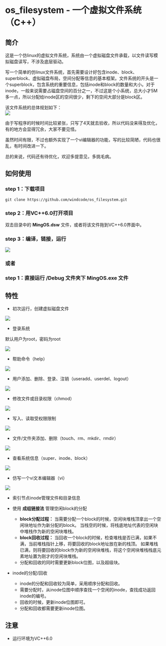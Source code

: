 ﻿# os_filesystem - 一个虚拟文件系统（C++）

## 简介
这是一个仿linux的虚拟文件系统，系统由一个虚拟磁盘文件承载，以文件读写模拟磁盘读写，不涉及底层驱动。

写一个简单的仿linux文件系统，首先需要设计好包含inode、block、superblock、虚拟磁盘布局，空间分配等信息的基本框架。文件系统的开头是一个superblock，包含系统的重要信息，包括inode和block的数量和大小。对于inode，一般来说需要占磁盘空间的百分之一，不过这是个小系统，总大小才5M多一点，所以分配给inode区的空间很少，剩下的空间大部分是block区。

该文件系统的总体规划如下：  
![](./screenshots/00.png)

由于写程序的时候时间比较紧张，只写了4天就去验收，所以代码没来得及优化，有的地方会显得冗余，大家不要见怪。

虽然时间有限，不过也额外实现了一个vi编辑器的功能，写的比较简陋，代码也很乱，有时间改进一下。

总的来说，代码还有待优化，欢迎多提意见，多挑毛病。

## 如何使用
### step 1：下载项目
`git clone https://github.com/windcode/os_filesystem.git`

### step 2：用VC++6.0打开项目
双击目录中的 **MingOS.dsw** 文件，或者将该文件拖到VC++6.0界面中。

### step 3：编译，链接，运行
![](./screenshots/0.png)

### 或者
### step 1：直接运行 **/Debug** 文件夹下 **MingOS.exe** 文件

## 特性
* 初次运行，创建虚拟磁盘文件

![](./screenshots/1.png)

* 登录系统

默认用户为root，密码为root

![](./screenshots/2.gif)

* 帮助命令（help）

![](./screenshots/3.gif)

* 用户添加、删除、登录、注销（useradd、userdel、logout）

![](./screenshots/5.gif)

* 修改文件或目录权限（chmod）

![](./screenshots/6.gif)

* 写入、读取受权限限制

![](./screenshots/7.gif)

* 文件/文件夹添加、删除（touch、rm、mkdir、rmdir）

![](./screenshots/8.gif)

* 查看系统信息（super、inode、block）

![](./screenshots/9.gif)

* 仿写一个vi文本编辑器（vi）

![](./screenshots/4.gif)

* 索引节点inode管理文件和目录信息

* 使用 **成组链接法** 管理空闲block的分配  
	* **block分配过程：**
当需要分配一个block的时候，空闲块堆栈顶拿出一个空闲块地址作为新分配的block。
当栈空的时候，将栈底地址代表的空闲块中堆栈作为新的空闲块堆栈。  
	* **block回收过程：**
当回收一个block的时候，检查堆栈是否已满，如果不满，当前堆栈指针上移，将要回收的block地址放在新的栈顶。
如果堆栈已满，则将要回收的block作为新的空闲块堆栈，将这个空闲块堆栈栈底元素地址置为刚才的空闲块堆栈。  
	* 分配和回收的同时需要更新block位图，以及超级块。

* inode的分配/回收  
	* inode的分配和回收较为简单，采用顺序分配和回收。  
	* 需要分配时，从inode位图中顺序查找一个空闲的inode，查找成功返回inode的编号。
	* 回收的时候，更新inode位图即可。  
	* 分配和回收都需要更新inode位图。

## 注意
* 运行环境为VC++6.0
